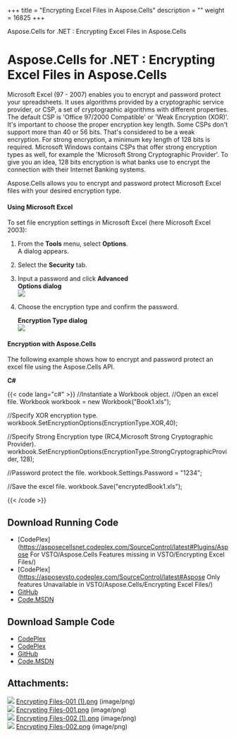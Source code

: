 +++
title = "Encrypting Excel Files in Aspose.Cells" 
description = "" 
weight = 16825 
+++

Aspose.Cells for .NET : Encrypting Excel Files in Aspose.Cells  

# Aspose.Cells for .NET : Encrypting Excel Files in Aspose.Cells


Microsoft Excel (97 - 2007) enables you to encrypt and password protect your spreadsheets. It uses algorithms provided by a cryptographic service provider, or CSP, a set of cryptographic algorithms with different properties. The default CSP is 'Office 97/2000 Compatible' or 'Weak Encryption (XOR)'. It's important to choose the proper encryption key length. Some CSPs don't support more than 40 or 56 bits. That's considered to be a weak encryption. For strong encryption, a minimum key length of 128 bits is required. Microsoft Windows contains CSPs that offer strong encryption types as well, for example the 'Microsoft Strong Cryptographic Provider'. To give you an idea, 128 bits encryption is what banks use to encrypt the connection with their Internet Banking systems.

Aspose.Cells allows you to encrypt and password protect Microsoft Excel files with your desired encryption type.

#### Using Microsoft Excel

To set file encryption settings in Microsoft Excel (here Microsoft Excel 2003):

1.  From the **Tools** menu, select **Options**.  
    A dialog appears.
2.  Select the **Security** tab.
3.  Input a password and click **Advanced**  
    **Options dialog**  
    ![](https://docs2.aspose.com/cells/net/attachments/5020766/5115073.png)  
      
    
4.  Choose the encryption type and confirm the password.  
      
    **Encryption Type dialog**  
    ![](https://docs2.aspose.com/cells/net/attachments/5020766/5115075.png)  
      
    

#### Encryption with Aspose.Cells

The following example shows how to encrypt and password protect an excel file using the Aspose.Cells API.

**C#**

{{< code lang="c#" >}}
//Instantiate a Workbook object.
//Open an excel file.
Workbook workbook = new Workbook("Book1.xls");

//Specify XOR encryption type.
workbook.SetEncryptionOptions(EncryptionType.XOR,40);

//Specify Strong Encryption type (RC4,Microsoft Strong Cryptographic Provider).
workbook.SetEncryptionOptions(EncryptionType.StrongCryptographicProvider, 128);

//Password protect the file.
workbook.Settings.Password = "1234";

//Save the excel file.
workbook.Save("encryptedBook1.xls");
 
{{< /code >}}

## Download Running Code

*   [CodePlex](https://asposecellsnet.codeplex.com/SourceControl/latest#Plugins/Aspose For VSTO/Aspose.Cells Features missing in VSTO/Encrypting Excel Files/)
*   [CodePlex](https://asposevsto.codeplex.com/SourceControl/latest#Aspose Only features Unavailable in VSTO/Aspose.Cells/Encrypting Excel Files/)
*   [GitHub](https://github.com/aspose-cells/Aspose.Cells-for-.NET/tree/master/Plugins/Aspose.Cells%20Vs%20VSTO%20Spreadsheets/Aspose.Cells%20Features%20missing%20in%20VSTO/Encrypting%20Excel%20Files)
*   [Code.MSDN](https://code.msdn.microsoft.com/Missing-features-in-VSTO-ac9ea836/view/SourceCode#content)

## Download Sample Code

*   [CodePlex](https://asposecellsnet.codeplex.com/releases/view/618484)
*   [CodePlex](https://asposevsto.codeplex.com/releases/view/618289)
*   [GitHub](https://github.com/aspose-cells/Aspose.Cells-for-.NET/releases/tag/MissingFeaturesAsposeCellsForVSTO1.1)
*   [Code.MSDN](https://code.msdn.microsoft.com/Missing-features-in-VSTO-ac9ea836#content)

## Attachments:

![](https://docs2.aspose.com/cells/net/images/icons/bullet_blue.gif) [Encrypting Files-001 (1).png](https://docs2.aspose.com/cells/net/attachments/5020766/5115071.png) (image/png)  
![](https://docs2.aspose.com/cells/net/images/icons/bullet_blue.gif) [Encrypting Files-001.png](https://docs2.aspose.com/cells/net/attachments/5020766/5115073.png) (image/png)  
![](https://docs2.aspose.com/cells/net/images/icons/bullet_blue.gif) [Encrypting Files-002 (1).png](https://docs2.aspose.com/cells/net/attachments/5020766/5115076.png) (image/png)  
![](https://docs2.aspose.com/cells/net/images/icons/bullet_blue.gif) [Encrypting Files-002.png](https://docs2.aspose.com/cells/net/attachments/5020766/5115075.png) (image/png)  

